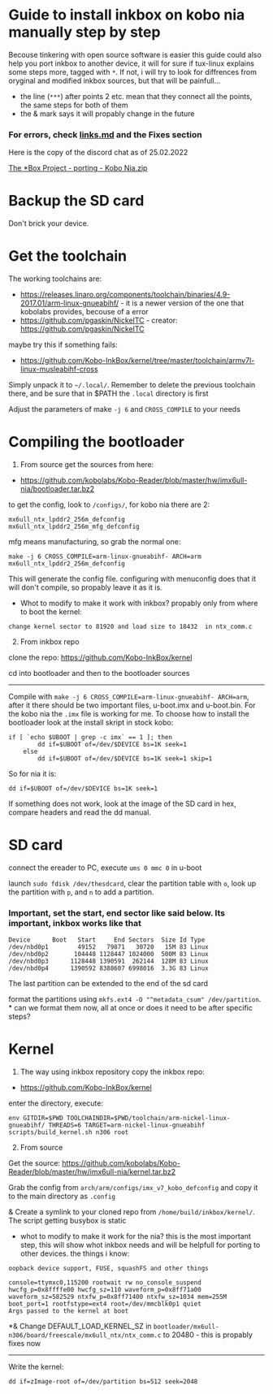 # Guide to install inkbox on kobo nia manually step by step
Becouse tinkering with open source software is easier
this guide could also help you port inkbox to another device, it will for sure if tux-linux explains some steps more, tagged with `*`. If not, i will try to look for diffrences from oryginal and modified inkbox sources, but that will be painfull...
- the line (`***`) after points 2 etc. mean that they connect all the points, the same steps for both of them
- the & mark says it will propably change in the future

### For errors, check [links.md](https://github.com/Szybet/kobo-nia-audio/blob/main/links.md) and the Fixes section

Here is the copy of the discord chat as of 25.02.2022

[The *Box Project - porting - Kobo Nia.zip](https://github.com/Szybet/kobo-nia-audio/files/8144569/The.Box.Project.-.porting.-.Kobo.Nia.zip)

# Backup the SD card
Don't brick your device.

# Get the toolchain
The working toolchains are:
- https://releases.linaro.org/components/toolchain/binaries/4.9-2017.01/arm-linux-gnueabihf/ - it is a newer version of the one that kobolabs provides, becouse of a error
- https://github.com/pgaskin/NickelTC - creator: https://github.com/pgaskin/NickelTC

maybe try this if something fails:
- https://github.com/Kobo-InkBox/kernel/tree/master/toolchain/armv7l-linux-musleabihf-cross

Simply unpack it to `~/.local/`. Remember to delete the previous toolchain there, and be sure that in $PATH the `.local` directory is first

Adjust the parameters of make `-j 6` and `CROSS_COMPILE` to your needs

# Compiling the bootloader
1. From source
get the sources from here:
- https://github.com/kobolabs/Kobo-Reader/blob/master/hw/imx6ull-nia/bootloader.tar.bz2

to get the config, look to `/configs/`, for kobo nia there are 2:
```
mx6ull_ntx_lpddr2_256m_defconfig
mx6ull_ntx_lpddr2_256m_mfg_defconfig
```
mfg means manufacturing, so grab the normal one:
```
make -j 6 CROSS_COMPILE=arm-linux-gnueabihf- ARCH=arm mx6ull_ntx_lpddr2_256m_defconfig
```
This will generate the config file.
configuring with menuconfig does that it will don't compile, so propably leave it as it is.

* Whot to modify to make it work with inkbox? propably only from where to boot the kernel:
```
change kernel sector to 81920 and load size to 18432  in ntx_comm.c
```

2. From inkbox repo

clone the repo: https://github.com/Kobo-InkBox/kernel

cd into bootloader and then to the bootloader sources

***

Compile with `make -j 6 CROSS_COMPILE=arm-linux-gnueabihf- ARCH=arm`, after it there should be two important files, u-boot.imx and u-boot.bin. For the kobo nia the `.imx` file is working for me. To choose how to install the bootloader look at the install skript in stock kobo:
```
if [ `echo $UBOOT | grep -c imx` == 1 ]; then
        dd if=$UBOOT of=/dev/$DEVICE bs=1K seek=1
    else
        dd if=$UBOOT of=/dev/$DEVICE bs=1K seek=1 skip=1
```
So for nia it is:
```
dd if=$UBOOT of=/dev/$DEVICE bs=1K seek=1
```
If something does not work, look at the image of the SD card in hex, compare headers and read the dd manual.

# SD card
connect the ereader to PC, execute `ums 0 mmc 0` in u-boot

launch `sudo fdisk /dev/thesdcard`, clear the partition table with `o`, look up the partition with `p`, and `n` to add a partition.

### Important, set the start, end sector like said below. Its important, inkbox works like that
```
Device      Boot   Start     End Sectors  Size Id Type
/dev/nbd0p1        49152   79871   30720   15M 83 Linux
/dev/nbd0p2       104448 1128447 1024000  500M 83 Linux
/dev/nbd0p3      1128448 1390591  262144  128M 83 Linux
/dev/nbd0p4      1390592 8388607 6998016  3.3G 83 Linux
```
The last partition can be extended to the end of the sd card

format the partitions using ```mkfs.ext4 -O "^metadata_csum" /dev/partition```. * can we format them now, all at once or does it need to be after specific steps?

# Kernel
1. The way using inkbox repository
copy the inkbox repo:
- https://github.com/Kobo-InkBox/kernel

enter the directory, execute:
```
env GITDIR=$PWD TOOLCHAINDIR=$PWD/toolchain/arm-nickel-linux-gnueabihf/ THREADS=6 TARGET=arm-nickel-linux-gnueabihf scripts/build_kernel.sh n306 root
```

2. From source

Get the source: https://github.com/kobolabs/Kobo-Reader/blob/master/hw/imx6ull-nia/kernel.tar.bz2

Grab the config from `arch/arm/configs/imx_v7_kobo_defconfig` and copy it to the main directory as `.config`

 & Create a symlink to your cloned repo from `/home/build/inkbox/kernel/`. The script getting busybox is static

* whot to modify to make it work for the nia? this is the most important step, this will show whot inkbox needs and will be helpfull for porting to other devices. the things i know:
```
oopback device support, FUSE, squashFS and other things

console=ttymxc0,115200 rootwait rw no_console_suspend hwcfg_p=0x8ffffe00 hwcfg_sz=110 waveform_p=0x8ff71a00 waveform_sz=582529 ntxfw_p=0x8ff71400 ntxfw_sz=1034 mem=255M boot_port=1 rootfstype=ext4 root=/dev/mmcblk0p1 quiet
Args passed to the kernel at boot
```

\*& Change DEFAULT_LOAD_KERNEL_SZ in `bootloader/mx6ull-n306/board/freescale/mx6ull_ntx/ntx_comm.c` to 20480 - this is propably fixes now

***
Write the kernel:
```
dd if=zImage-root of=/dev/partition bs=512 seek=2048
```
